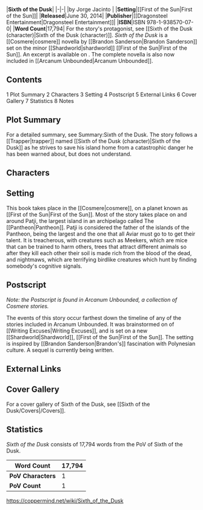 |**Sixth of the Dusk**|
|-|-|
|by  Jorge Jacinto |
|**Setting**|[[First of the Sun\|First of the Sun]]|
|**Released**|June 30, 2014|
|**Publisher**|[[Dragonsteel Entertainment\|Dragonsteel Entertainment]]|
|**ISBN**|ISBN 978-1-938570-07-0|
|**Word Count**|17,794|
For the story's protagonist, see [[Sixth of the Dusk (character)\|Sixth of the Dusk (character)]].
*Sixth of the Dusk* is a [[Cosmere\|cosmere]] novella by [[Brandon Sanderson\|Brandon Sanderson]] set on the minor [[Shardworld\|shardworld]] [[First of the Sun\|First of the Sun]].
An excerpt is available on .
The complete novella is also now included in [[Arcanum Unbounded\|Arcanum Unbounded]].

## Contents

1 Plot Summary
2 Characters
3 Setting
4 Postscript
5 External Links
6 Cover Gallery
7 Statistics
8 Notes


## Plot Summary
For a detailed summary, see Summary:Sixth of the Dusk.
The story follows a [[Trapper\|trapper]] named [[Sixth of the Dusk (character)\|Sixth of the Dusk]] as he strives to save his island home from a catastrophic danger he has been warned about, but does not understand.

## Characters

## Setting
This book takes place in the [[Cosmere\|cosmere]], on a planet known as [[First of the Sun\|First of the Sun]]. Most of the story takes place on and around Patji, the largest island in an archipelago called The [[Pantheon\|Pantheon]]. Patji is considered the father of the islands of the Pantheon, being the largest and the one that all Aviar must go to to get their talent. It is treacherous, with creatures such as Meekers, which are mice that can be trained to harm others, trees that attract different animals so after they kill each other their soil is made rich from the blood of the dead, and nightmaws, which are terrifying birdlike creatures which hunt by finding somebody's cognitive signals.

## Postscript
*Note: the Postscript is found in Arcanum Unbounded, a collection of Cosmere stories.*

The events of this story occur farthest down the timeline of any of the stories included in Arcanum Unbounded. It was brainstormed on  of [[Writing Excuses\|Writing Excuses]], and is set on a new [[Shardworld\|Shardworld]], [[First of the Sun\|First of the Sun]]. The setting is inspired by [[Brandon Sanderson\|Brandon's]] fascination with Polynesian culture. A sequel is currently being written.

## External Links



## Cover Gallery
For a cover gallery of Sixth of the Dusk, see [[Sixth of the Dusk/Covers\|/Covers]].
## Statistics
*Sixth of the Dusk* consists of 17,794 words from the PoV of Sixth of the Dusk.

|**Word Count**|17,794|
|-|-|
|**PoV Characters**|1|
|**PoV Count**|1|



https://coppermind.net/wiki/Sixth_of_the_Dusk